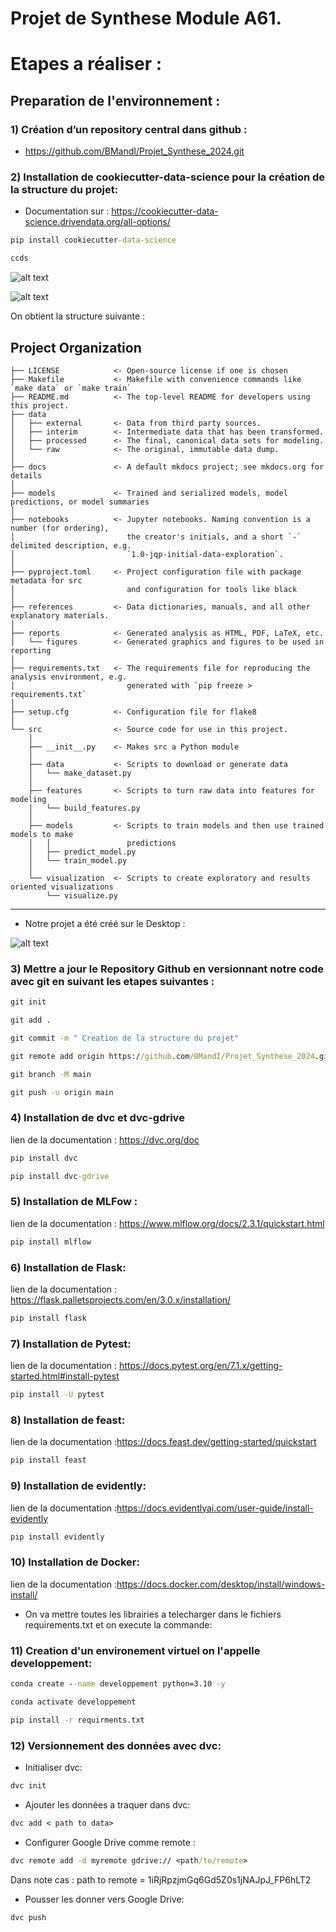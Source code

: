 

# Projet de Synthese Module A61.
# Etapes a réaliser :

## Preparation de l'environnement :

### 1) Création d’un repository central dans github :

- https://github.com/BMandI/Projet_Synthese_2024.git

### 2) Installation de cookiecutter-data-science pour la création de la structure du projet:

- Documentation sur : https://cookiecutter-data-science.drivendata.org/all-options/

```cmd
pip install cookiecutter-data-science
```

```cmd
ccds
```
![alt text](image.png)

![alt text](image-1.png)

On obtient la structure suivante :

## Project Organization

```
├── LICENSE            <- Open-source license if one is chosen
├── Makefile           <- Makefile with convenience commands like `make data` or `make train`
├── README.md          <- The top-level README for developers using this project.
├── data
│   ├── external       <- Data from third party sources.
│   ├── interim        <- Intermediate data that has been transformed.
│   ├── processed      <- The final, canonical data sets for modeling.
│   └── raw            <- The original, immutable data dump.
│
├── docs               <- A default mkdocs project; see mkdocs.org for details
│
├── models             <- Trained and serialized models, model predictions, or model summaries
│
├── notebooks          <- Jupyter notebooks. Naming convention is a number (for ordering),
│                         the creator's initials, and a short `-` delimited description, e.g.
│                         `1.0-jqp-initial-data-exploration`.
│
├── pyproject.toml     <- Project configuration file with package metadata for src
│                         and configuration for tools like black
│
├── references         <- Data dictionaries, manuals, and all other explanatory materials.
│
├── reports            <- Generated analysis as HTML, PDF, LaTeX, etc.
│   └── figures        <- Generated graphics and figures to be used in reporting
│
├── requirements.txt   <- The requirements file for reproducing the analysis environment, e.g.
│                         generated with `pip freeze > requirements.txt`
│
├── setup.cfg          <- Configuration file for flake8
│
└── src                <- Source code for use in this project.
    │
    ├── __init__.py    <- Makes src a Python module
    │
    ├── data           <- Scripts to download or generate data
    │   └── make_dataset.py
    │
    ├── features       <- Scripts to turn raw data into features for modeling
    │   └── build_features.py
    │
    ├── models         <- Scripts to train models and then use trained models to make
    │   │                 predictions
    │   ├── predict_model.py
    │   └── train_model.py
    │
    └── visualization  <- Scripts to create exploratory and results oriented visualizations
        └── visualize.py
```

--------
- Notre projet a été créé sur le Desktop :

![alt text](image-2.png)

### 3) Mettre a jour le Repository Github en versionnant notre code avec git en suivant les etapes suivantes :


```cmd
git init
```

```cmd
git add .
```

```cmd
git commit -m " Creation de la structure du projet"
```

```cmd
git remote add origin https://github.com/BMandI/Projet_Synthese_2024.git
```

```cmd
git branch -M main
```

```cmd
git push -u origin main
```
### 4) Installation de dvc et dvc-gdrive

lien de la documentation : https://dvc.org/doc

```cmd
pip install dvc
```

```cmd
pip install dvc-gdrive
```

### 5) Installation de MLFow :

lien de la documentation : https://www.mlflow.org/docs/2.3.1/quickstart.html

```cmd
pip install mlflow
```

### 6) Installation de Flask:

lien de la documentation : https://flask.palletsprojects.com/en/3.0.x/installation/

```cmd
pip install flask
```

### 7) Installation de Pytest:
lien de la documentation : https://docs.pytest.org/en/7.1.x/getting-started.html#install-pytest

```cmd
pip install -U pytest
```
### 8) Installation de feast:
lien de la documentation :https://docs.feast.dev/getting-started/quickstart

```cmd
pip install feast
```
### 9) Installation de evidently:
lien de la documentation :https://docs.evidentlyai.com/user-guide/install-evidently

```cmd
pip install evidently
```

### 10) Installation de Docker:
lien de la documentation :https://docs.docker.com/desktop/install/windows-install/

- On va mettre toutes les librairies a telecharger dans le fichiers requirements.txt et on execute la commande:

### 11) Creation d'un environement virtuel on l'appelle developpement:

```cmd
conda create --name developpement python=3.10 -y
```

```cmd
conda activate developpement
```

```cmd
pip install -r requirments.txt
```

### 12) Versionnement des données avec dvc:

- Initialiser dvc:

```cmd
dvc init
```

- Ajouter les données a traquer dans dvc:

```cmd
dvc add < path to data>
```

- Configurer Google Drive comme remote :

```cmd
dvc remote add -d myremote gdrive:// <path/to/remote>
```
Dans note cas  : path to remote = 1iRjRpzjmGq6Gd5Z0s1jNAJpJ_FP6hLT2

- Pousser les donner vers Google Drive:
```cmd
dvc push
```
